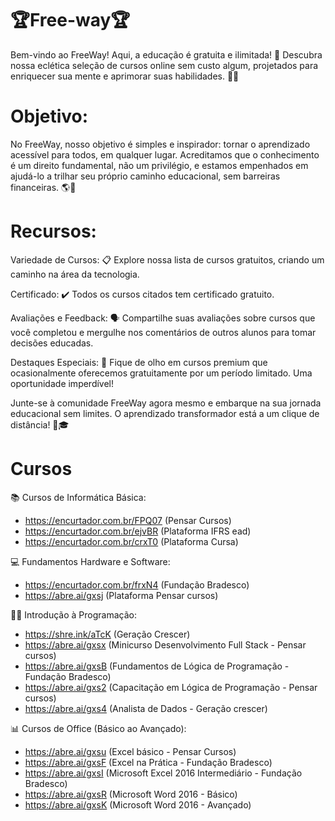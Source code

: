 # 🏆Free-way🏆
Bem-vindo ao FreeWay! Aqui, a educação é gratuita e ilimitada! 🌟 Descubra nossa eclética seleção de cursos online sem custo algum, projetados para enriquecer sua mente e aprimorar suas habilidades. 🧠💪


# Objetivo:
No FreeWay, nosso objetivo é simples e inspirador: tornar o aprendizado acessível para todos, em qualquer lugar. Acreditamos que o conhecimento é um direito fundamental, não um privilégio, e estamos empenhados em ajudá-lo a trilhar seu próprio caminho educacional, sem barreiras financeiras. 🌎📖


# Recursos:

Variedade de Cursos: 📋 Explore nossa lista de cursos gratuitos, criando um caminho na área da tecnologia.

Certificado: ✔️ Todos os cursos citados tem certificado gratuito.

Avaliações e Feedback: 🗣️ Compartilhe suas avaliações sobre cursos que você completou e mergulhe nos comentários de outros alunos para tomar decisões educadas.

Destaques Especiais: 🌟 Fique de olho em cursos premium que ocasionalmente oferecemos gratuitamente por um período limitado. Uma oportunidade imperdível!

Junte-se à comunidade FreeWay agora mesmo e embarque na sua jornada educacional sem limites. O aprendizado transformador está a um clique de distância! 🚀🎓


# Cursos


📚 Cursos de Informática Básica:
- https://encurtador.com.br/FPQ07 (Pensar Cursos)
- https://encurtador.com.br/ejvBR (Plataforma IFRS ead)
- https://encurtador.com.br/crxT0 (Plataforma Cursa)

💻 Fundamentos Hardware e Software:
- https://encurtador.com.br/frxN4 (Fundação Bradesco)
- https://abre.ai/gxsj (Plataforma Pensar cursos)

👨‍💻 Introdução à Programação:
- https://shre.ink/aTcK (Geração Crescer)
- https://abre.ai/gxsx (Minicurso Desenvolvimento Full Stack - Pensar cursos)
- https://abre.ai/gxsB (Fundamentos de Lógica de Programação - Fundação Bradesco)
- https://abre.ai/gxs2 (Capacitação em Lógica de Programação - Pensar cursos)
- https://abre.ai/gxs4 (Analista de Dados - Geração crescer)

📊 Cursos de Office (Básico ao Avançado):
- https://abre.ai/gxsu (Excel básico - Pensar Cursos)
- https://abre.ai/gxsF (Excel na Prática - Fundação Bradesco)
- https://abre.ai/gxsI (Microsoft Excel 2016 Intermediário - Fundação Bradesco)
- https://abre.ai/gxsR (Microsoft Word 2016 - Básico)
- https://abre.ai/gxsK (Microsoft Word 2016 - Avançado)

